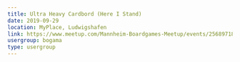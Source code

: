 ```yaml
---
title: Ultra Heavy Cardbord (Here I Stand)
date: 2019-09-29
location: MyPlace, Ludwigshafen
link: https://www.meetup.com/Mannheim-Boardgames-Meetup/events/256897185/
usergroup: bogama
type: usergroup
---
```

